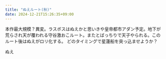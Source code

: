 ```yaml
---
title: "ぬえルート(秋)"
date: 2024-12-21T15:26:35+09:00
---
```

本作最大規模？異変。ラスボスはぬえかと思いきや皇帝都市アダン予定。地下が荒らされ天が覆われる守谷激おこルート。またとばっちりで天子やられる。このルート後はぬえがロリ化する。
どのタイミングで星蓮船を突っ込ませようか？


ぬえ
